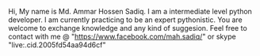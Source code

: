 Hi, 
My name is Md. Ammar Hossen Sadiq.
I am a intermediate level python developer.
I am currently practicing to be an expert pythonistic. 
You are welcome to exchange knowledge and any kind of suggesion. 
Feel free to contact with me @ 
"https://www.facebook.com/mah.sadiq/" 
or skype "live:.cid.2005fd54aa94d6cf"
